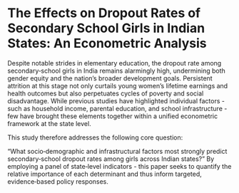 # The Effects on Dropout Rates of Secondary School Girls in Indian States: An Econometric Analysis

Despite notable strides in elementary education, the dropout rate among secondary‐school girls in India remains alarmingly high, undermining both gender equity and the nation’s broader development goals. Persistent attrition at this stage not only curtails young women’s lifetime earnings and health outcomes but also perpetuates cycles of poverty and social disadvantage. While previous studies have highlighted individual factors - such as household income, parental education, and school infrastructure - few have brought these elements together within a unified econometric framework at the state level.

This study therefore addresses the following core question:

“What socio‐demographic and infrastructural factors most strongly predict secondary‐school dropout rates among girls across Indian states?”
By employing a panel of state‐level indicators - this paper seeks to quantify the relative importance of each determinant and thus inform targeted, evidence‐based policy responses.
